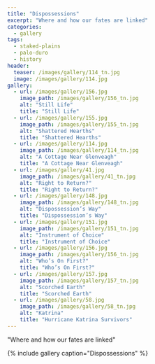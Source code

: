 ```yaml
---
title: "Dispossessions"
excerpt: "Where and how our fates are linked"
categories:
  - gallery
tags:
  - staked-plains
  - palo-duro
  - history
header:
  teaser: /images/gallery/114_tn.jpg
  image: /images/gallery/114.jpg
gallery:
  - url: /images/gallery/156.jpg
    image_path: /images/gallery/156_tn.jpg
    alt: "Still Life"
    title: "Still Life"
  - url: /images/gallery/155.jpg
    image_path: /images/gallery/155_tn.jpg
    alt: "Shattered Hearths"
    title: "Shattered Hearths"    
  - url: /images/gallery/114.jpg
    image_path: /images/gallery/114_tn.jpg
    alt: "A Cottage Near Glenveagh"
    title: "A Cottage Near Glenveagh"
  - url: /images/gallery/41.jpg
    image_path: /images/gallery/41_tn.jpg
    alt: "Right to Return?"
    title: "Right to Return?"    
  - url: /images/gallery/148.jpg
    image_path: /images/gallery/148_tn.jpg
    alt: "Dispossession’s Way"
    title: "Dispossession’s Way"
  - url: /images/gallery/151.jpg
    image_path: /images/gallery/151_tn.jpg
    alt: "Instrument of Choice"
    title: "Instrument of Choice"
  - url: /images/gallery/156.jpg
    image_path: /images/gallery/156_tn.jpg
    alt: "Who’s On First?"
    title: "Who’s On First?"    
  - url: /images/gallery/157.jpg
    image_path: /images/gallery/157_tn.jpg
    alt: "Scorched Earth"
    title: "Scorched Earth"   
  - url: /images/gallery/58.jpg
    image_path: /images/gallery/58_tn.jpg
    alt: "Katrina"
    title: "Hurricane Katrina Survivors"
---
```

"Where and how our fates are linked"

{% include gallery caption="Dispossessions" %}
